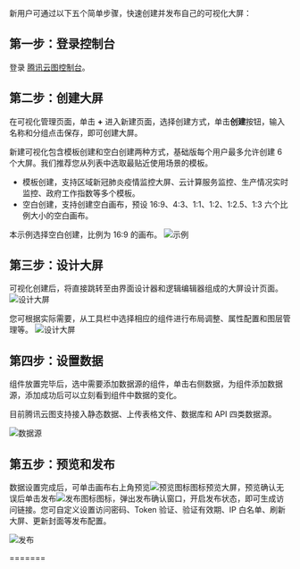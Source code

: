 
新用户可通过以下五个简单步骤，快速创建并发布自己的可视化大屏：

## 第一步：登录控制台

登录 [腾讯云图控制台](https://console.cloud.tencent.com/tcv)。

## 第二步：创建大屏

在可视化管理页面，单击 **+** 进入新建页面，选择创建方式，单击**创建**按钮，输入名称和分组点击保存，即可创建大屏。

新建可视化包含模板创建和空白创建两种方式，基础版每个用户最多允许创建 6 个大屏。我们推荐您从列表中选取最贴近使用场景的模板。

- 模板创建，支持区域新冠肺炎疫情监控大屏、云计算服务监控、生产情况实时监控、政府工作指数等多个模板。
- 空白创建，支持创建空白画布，预设 16:9、4:3、1:1、1:2、1:2.5、1:3 六个比例大小的空白画布。

本示例选择空白创建，比例为 16:9 的画布。
![示例](https://main.qcloudimg.com/raw/7b0fa7777bafb3fa435aae40fad3ba0f.png)

## 第三步：设计大屏

可视化创建后，将直接跳转至由界面设计器和逻辑编辑器组成的大屏设计页面。
![设计大屏](https://qcloudimg.tencent-cloud.cn/raw/ad00c3796c18367362f5d8fc648dfdaa.png)

您可根据实际需要，从工具栏中选择相应的组件进行布局调整、属性配置和图层管理等。
![设计大屏](https://qcloudimg.tencent-cloud.cn/raw/4fb137bda03c502339c782cc32d8ef60.png)

## 第四步：设置数据

组件放置完毕后，选中需要添加数据源的组件，单击右侧数据，为组件添加数据源，添加成功后可以立刻看到组件中数据的变化。

目前腾讯云图支持接入静态数据、上传表格文件、数据库和 API 四类数据源。

![数据源](https://qcloudimg.tencent-cloud.cn/raw/bb994f7d2731c251f6e3de50f6c453f3.png)

## 第五步：预览和发布

数据设置完成后，可单击画布右上角预览![预览图标](https://main.qcloudimg.com/raw/499a5511525d9022be702efc4c0549fd.png)图标预览大屏，预览确认无误后单击发布![发布图标](https://main.qcloudimg.com/raw/2b71701d514daab71614681a31e933bc.png)图标，弹出发布确认窗口，开启发布状态，即可生成访问链接。您可自定义设置访问密码、Token 验证、验证有效期、IP 白名单、刷新大屏、更新封面等发布配置。

![发布](https://qcloudimg.tencent-cloud.cn/raw/e117b5338730db0907750507ca82fff2.png)

=======
